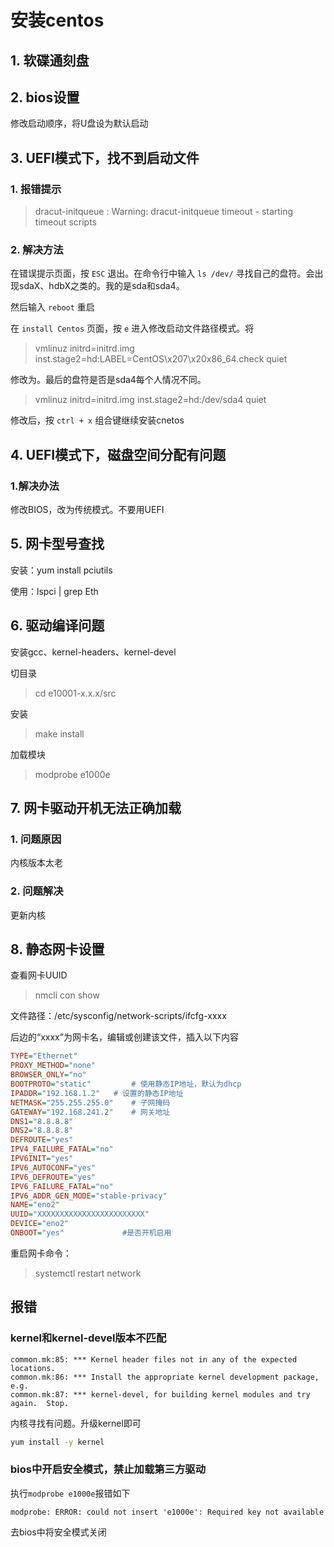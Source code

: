 # 安装centos

## 1. 软碟通刻盘

## 2. bios设置

修改启动顺序，将U盘设为默认启动

## 3. UEFI模式下，找不到启动文件

### 1. 报错提示

> dracut-initqueue : Warning: dracut-initqueue timeout - starting timeout scripts

### 2. 解决方法

在错误提示页面，按 `ESC` 退出。在命令行中输入 `ls /dev/` 寻找自己的盘符。会出现sdaX、hdbX之类的。我的是sda和sda4。

然后输入 `reboot` 重启 

在 `install Centos` 页面，按 `e` 进入修改启动文件路径模式。将

> vmlinuz initrd=initrd.img inst.stage2=hd:LABEL=CentOS\x207\x20x86_64.check quiet

修改为。最后的盘符是否是sda4每个人情况不同。

> vmlinuz initrd=initrd.img inst.stage2=hd:/dev/sda4 quiet

修改后，按 `ctrl + x` 组合键继续安装cnetos

## 4. UEFI模式下，磁盘空间分配有问题

### 1.解决办法

修改BIOS，改为传统模式。不要用UEFI

## 5. 网卡型号查找

安装：yum install pciutils

使用：lspci | grep Eth

## 6. 驱动编译问题

安装gcc、kernel-headers、kernel-devel

切目录

> cd e10001-x.x.x/src

安装

> make install

加载模块

> modprobe e1000e

## 7. 网卡驱动开机无法正确加载

### 1. 问题原因

内核版本太老

### 2. 问题解决

更新内核

## 8. 静态网卡设置

查看网卡UUID

> nmcli con show

文件路径：/etc/sysconfig/network-scripts/ifcfg-xxxx

后边的“xxxx”为网卡名，编辑或创建该文件，插入以下内容

``` cfg
TYPE="Ethernet"
PROXY_METHOD="none"
BROWSER_ONLY="no"
BOOTPROTO="static"         # 使用静态IP地址，默认为dhcp
IPADDR="192.168.1.2"   # 设置的静态IP地址
NETMASK="255.255.255.0"    # 子网掩码
GATEWAY="192.168.241.2"    # 网关地址
DNS1="8.8.8.8"
DNS2="8.8.8.8"
DEFROUTE="yes"
IPV4_FAILURE_FATAL="no"
IPV6INIT="yes"
IPV6_AUTOCONF="yes"
IPV6_DEFROUTE="yes"
IPV6_FAILURE_FATAL="no"
IPV6_ADDR_GEN_MODE="stable-privacy"
NAME="eno2"
UUID="XXXXXXXXXXXXXXXXXXXXXXXX"
DEVICE="eno2"
ONBOOT="yes"             #是否开机启用
```

重启网卡命令：

> systemctl restart network

## 报错

### kernel和kernel-devel版本不匹配

``` eorro
common.mk:85: *** Kernel header files not in any of the expected locations.
common.mk:86: *** Install the appropriate kernel development package, e.g.
common.mk:87: *** kernel-devel, for building kernel modules and try again.  Stop.
```

内核寻找有问题。升级kernel即可

``` bash
yum install -y kernel
```


### bios中开启安全模式，禁止加载第三方驱动

执行`modprobe e1000e`报错如下

``` eorro
modprobe: ERROR: could not insert 'e1000e': Required key not available
```

去bios中将安全模式关闭
